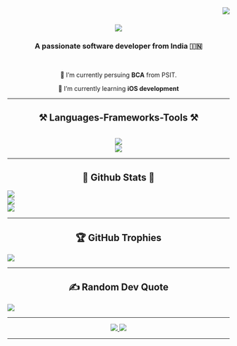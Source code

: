 <img align="right" src="https://visitor-badge.laobi.icu/badge?page_id=animazouk.animazouk" />

<h1 align="center">
    <img src="https://readme-typing-svg.herokuapp.com/?font=Righteous&size=35&center=true&vCenter=true&width=500&height=70&duration=4000&lines=Namaste+🙏;+I'm+Animodanger;"/>
</h1>

<h3 align="center">A passionate software developer from India 🇮🇳 </h3>

<br/>

<div align="center">

 🔭 I’m currently persuing **BCA** from PSIT.

 🌱 I’m currently learning **iOS development**
 </div>

 <hr/>

<h2 align="center">⚒️ Languages-Frameworks-Tools ⚒️</h2>
<br/>
<div align="center">
    <img src="https://skillicons.dev/icons?i=swift,html,css,vscode,github,notion" /><br>
   <img src="https://skillicons.dev/icons?i=figma,react,git,python,javascript,c,java" /><br>
    <hr/>
</div>
<h2 align="center">🗿 Github Stats 🗿</h2>

![](https://github-readme-stats.vercel.app/api?username=animazouk&theme=dark&hide_border=false&include_all_commits=true&count_private=false)<br/>
![](https://github-readme-streak-stats.herokuapp.com/?user=animazouk&theme=dark&hide_border=false)<br/>
![](https://github-readme-stats.vercel.app/api/top-langs/?username=animazouk&theme=dark&hide_border=false&include_all_commits=true&count_private=false&layout=compact)

<hr/>
<h2 align="center">🏆 GitHub Trophies</h2>

![](https://github-profile-trophy.vercel.app/?username=animazouk&theme=tokyonight&no-frame=false&no-bg=true&margin-w=4)

<hr/>
<h2 align="center">✍️ Random Dev Quote</h2>

![](https://quotes-github-readme.vercel.app/api?type=horizontal&theme=tokyonight)

<hr/>

<div align="center"> 
  <a href="mailto:adarsh4553@gmail.com">
    <img src="https://img.shields.io/badge/Gmail-333333?style=for-the-badge&logo=gmail&logoColor=red" />
  </a>
  <a href="www.linkedin.com/in/adarsh-vishwakarma-71bb2a287" target="_blank">
    <img src="https://img.shields.io/badge/LinkedIn-0077B5?style=for-the-badge&logo=linkedin&logoColor=white" target="_blank" />
  </a>

  </a>
</div>
<hr/>
